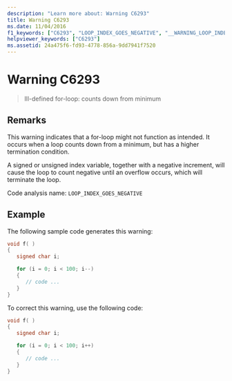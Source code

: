 ```yaml
---
description: "Learn more about: Warning C6293"
title: Warning C6293
ms.date: 11/04/2016
f1_keywords: ["C6293", "LOOP_INDEX_GOES_NEGATIVE", "__WARNING_LOOP_INDEX_GOES_NEGATIVE"]
helpviewer_keywords: ["C6293"]
ms.assetid: 24a475f6-fd93-4778-856a-9dd7941f7520
---
```

# Warning C6293

> Ill-defined for-loop: counts down from minimum

## Remarks

This warning indicates that a for-loop might not function as intended. It occurs when a loop counts down from a minimum, but has a higher termination condition.

A signed or unsigned index variable, together with a negative increment, will cause the loop to count negative until an overflow occurs, which will terminate the loop.

Code analysis name: `LOOP_INDEX_GOES_NEGATIVE`

## Example

The following sample code generates this warning:

```cpp
void f( )
{
   signed char i;

   for (i = 0; i < 100; i--)
   {
      // code ...
   }
}
```

To correct this warning, use the following code:

```cpp
void f( )
{
   signed char i;

   for (i = 0; i < 100; i++)
   {
      // code ...
   }
}
```
